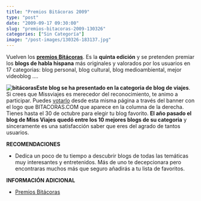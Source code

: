 ```yaml
---
title: "Premios Bitácoras 2009"
type: "post"
date: "2009-09-17 09:30:00"
slug: "premios-bitacoras-2009-130326"
categories: ["Sin Categoría"]
image: "/post-images/130326-183137.jpg"
---
```


Vuelven los [**premios Bitácoras**](http://bitacoras.com/premios09). Es la **quinta edición** y se pretenden premiar los **blogs de habla hispana** más originales y valorados por los usuarios en 17 categorias: blog personal, blog cultural, blog medioambiental, mejor videoblog ....

**![bitácoras](/post-images/130326-183137.jpg "bitácoras")Este blog se ha presentado en la categoria de blog de viajes**. Si crees que Missviajes es merecedor del reconocimiento, te animo a participar. Puedes [votarlo](http://bitacoras.com/premios09/votar/www.missviajes.com) desde esta misma página a través del banner con el logo que BITACORAS.COM que aparece en la columna de la derecha. Tienes hasta el 30 de octubre para elegir tu blog favorito. **El año pasado el blog de Miss Viajes** **quedó entre los 10 mejores blogs de su categoria** y sinceramente es una satisfacción saber que eres del agrado de tantos usuarios.

**RECOMENDACIONES**

- Dedica un poco de tu tiempo a descubrir blogs de todas las temáticas muy interesantes y entretenidos. Más de uno te decepcionara pero encontraras muchos más que seguro añadirás a tu lista de favoritos.

**INFORMACIÓN ADICIONAL**

- [Premios Bitácoras](http://bitacoras.com/premios09)